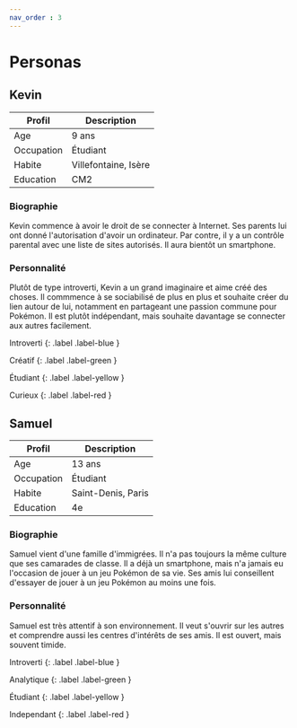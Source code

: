 ```yaml
---
nav_order : 3
---
```

# Personas
<!-- Qui va bénéficier du produit? -->

## Kevin

| Profil | Description | 
| --- | --- |
| Age | 9 ans |
| Occupation | Étudiant |
| Habite | Villefontaine, Isère |
| Education | CM2 |

### Biographie

Kevin commence à avoir le droit de se connecter à Internet. Ses parents lui ont donné l'autorisation d'avoir un ordinateur. Par contre, il y a un contrôle parental avec une liste de sites autorisés. Il aura bientôt un smartphone. 

### Personnalité
Plutôt de type introverti, Kevin a un grand imaginaire et aime créé des choses. Il commmence à se sociabilisé de plus en plus et souhaite créer du lien autour de lui, notamment en partageant une passion commune pour Pokémon. Il est plutôt indépendant, mais souhaite davantage se connecter aux autres facilement. 

Introverti 
{: .label .label-blue }

Créatif
{: .label .label-green }

Étudiant
{: .label .label-yellow }

Curieux
{: .label .label-red }

## Samuel

| Profil | Description | 
| --- | --- |
| Age | 13 ans |
| Occupation | Étudiant |
| Habite | Saint-Denis, Paris |
| Education | 4e |

### Biographie 

Samuel vient d'une famille d'immigrées. Il n'a pas toujours la même culture que ses camarades de classe. Il a déjà un smartphone, mais n'a jamais eu l'occasion de jouer à un jeu Pokémon de sa vie. Ses amis lui conseillent d'essayer de jouer à un jeu Pokémon au moins une fois.

### Personnalité

Samuel est très attentif à son environnement. Il veut s'ouvrir sur les autres et comprendre aussi les centres d'intérêts de ses amis. Il est ouvert, mais souvent timide.

Introverti 
{: .label .label-blue }

Analytique
{: .label .label-green }

Étudiant
{: .label .label-yellow }

Independant
{: .label .label-red }